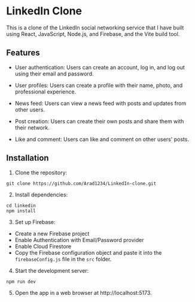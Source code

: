# LinkedIn Clone

This is a clone of the LinkedIn social networking service that I have built using React, JavaScript, Node.js, and Firebase, and the Vite build tool.

## Features

- User authentication: Users can create an account, log in, and log out using their email and password.

- User profiles: Users can create a profile with their name, photo, and professional experience.

- News feed: Users can view a news feed with posts and updates from other users.

- Post creation: Users can create their own posts and share them with their network.

- Like and comment: Users can like and comment on other users' posts.

## Installation

1. Clone the repository:

```
git clone https://github.com/Arad1234/LinkedIn-clone.git
```

2. Install dependencies:

```
cd linkedin
npm install
```

3. Set up Firebase:

- Create a new Firebase project
- Enable Authentication with Email/Password provider
- Enable Cloud Firestore
- Copy the Firebase configuration object and paste it into the `firebaseConfig.js` file in the `src` folder.

4. Start the development server:

```
npm run dev
```

5. Open the app in a web browser at http://localhost:5173.
